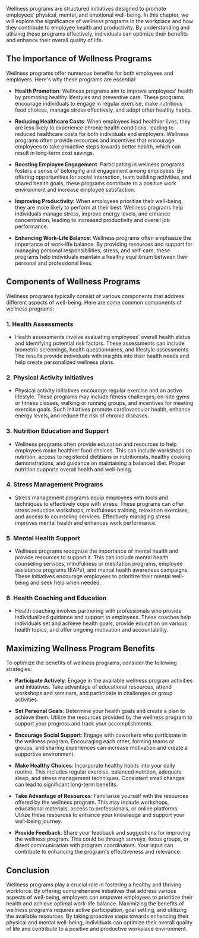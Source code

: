 
Wellness programs are structured initiatives designed to promote employees' physical, mental, and emotional well-being. In this chapter, we will explore the significance of wellness programs in the workplace and how they contribute to employee health and productivity. By understanding and utilizing these programs effectively, individuals can optimize their benefits and enhance their overall quality of life.

The Importance of Wellness Programs
-----------------------------------

Wellness programs offer numerous benefits for both employees and employers. Here's why these programs are essential:

* **Health Promotion**: Wellness programs aim to improve employees' health by promoting healthy lifestyles and preventive care. These programs encourage individuals to engage in regular exercise, make nutritious food choices, manage stress effectively, and adopt other healthy habits.

* **Reducing Healthcare Costs**: When employees lead healthier lives, they are less likely to experience chronic health conditions, leading to reduced healthcare costs for both individuals and employers. Wellness programs often provide resources and incentives that encourage employees to take proactive steps towards better health, which can result in long-term cost savings.

* **Boosting Employee Engagement**: Participating in wellness programs fosters a sense of belonging and engagement among employees. By offering opportunities for social interaction, team building activities, and shared health goals, these programs contribute to a positive work environment and increase employee satisfaction.

* **Improving Productivity**: When employees prioritize their well-being, they are more likely to perform at their best. Wellness programs help individuals manage stress, improve energy levels, and enhance concentration, leading to increased productivity and overall job performance.

* **Enhancing Work-Life Balance**: Wellness programs often emphasize the importance of work-life balance. By providing resources and support for managing personal responsibilities, stress, and self-care, these programs help individuals maintain a healthy equilibrium between their personal and professional lives.

Components of Wellness Programs
-------------------------------

Wellness programs typically consist of various components that address different aspects of well-being. Here are some common components of wellness programs:

### 1. Health Assessments

* Health assessments involve evaluating employees' overall health status and identifying potential risk factors. These assessments can include biometric screenings, health questionnaires, and lifestyle assessments. The results provide individuals with insights into their health needs and help create personalized wellness plans.

### 2. Physical Activity Initiatives

* Physical activity initiatives encourage regular exercise and an active lifestyle. These programs may include fitness challenges, on-site gyms or fitness classes, walking or running groups, and incentives for meeting exercise goals. Such initiatives promote cardiovascular health, enhance energy levels, and reduce the risk of chronic diseases.

### 3. Nutrition Education and Support

* Wellness programs often provide education and resources to help employees make healthier food choices. This can include workshops on nutrition, access to registered dietitians or nutritionists, healthy cooking demonstrations, and guidance on maintaining a balanced diet. Proper nutrition supports overall health and well-being.

### 4. Stress Management Programs

* Stress management programs equip employees with tools and techniques to effectively cope with stress. These programs can offer stress reduction workshops, mindfulness training, relaxation exercises, and access to counseling services. Effectively managing stress improves mental health and enhances work performance.

### 5. Mental Health Support

* Wellness programs recognize the importance of mental health and provide resources to support it. This can include mental health counseling services, mindfulness or meditation programs, employee assistance programs (EAPs), and mental health awareness campaigns. These initiatives encourage employees to prioritize their mental well-being and seek help when needed.

### 6. Health Coaching and Education

* Health coaching involves partnering with professionals who provide individualized guidance and support to employees. These coaches help individuals set and achieve health goals, provide education on various health topics, and offer ongoing motivation and accountability.

Maximizing Wellness Program Benefits
------------------------------------

To optimize the benefits of wellness programs, consider the following strategies:

* **Participate Actively**: Engage in the available wellness program activities and initiatives. Take advantage of educational resources, attend workshops and seminars, and participate in challenges or group activities.

* **Set Personal Goals**: Determine your health goals and create a plan to achieve them. Utilize the resources provided by the wellness program to support your progress and track your accomplishments.

* **Encourage Social Support**: Engage with coworkers who participate in the wellness program. Encouraging each other, forming teams or groups, and sharing experiences can increase motivation and create a supportive environment.

* **Make Healthy Choices**: Incorporate healthy habits into your daily routine. This includes regular exercise, balanced nutrition, adequate sleep, and stress management techniques. Consistent small changes can lead to significant long-term benefits.

* **Take Advantage of Resources**: Familiarize yourself with the resources offered by the wellness program. This may include workshops, educational materials, access to professionals, or online platforms. Utilize these resources to enhance your knowledge and support your well-being journey.

* **Provide Feedback**: Share your feedback and suggestions for improving the wellness program. This could be through surveys, focus groups, or direct communication with program coordinators. Your input can contribute to enhancing the program's effectiveness and relevance.

Conclusion
----------

Wellness programs play a crucial role in fostering a healthy and thriving workforce. By offering comprehensive initiatives that address various aspects of well-being, employers can empower employees to prioritize their health and achieve optimal work-life balance. Maximizing the benefits of wellness programs requires active participation, goal setting, and utilizing the available resources. By taking proactive steps towards enhancing their physical and mental well-being, individuals can optimize their overall quality of life and contribute to a positive and productive workplace environment.
